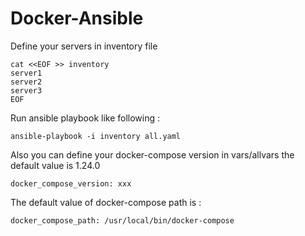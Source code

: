 # Docker-Ansible
Define your servers in inventory file
```
cat <<EOF >> inventory 
server1
server2
server3
EOF
```
Run ansible playbook  like following :
```
ansible-playbook -i inventory all.yaml
```




Also you can define your docker-compose version in vars/allvars  the default value is 1.24.0

```
docker_compose_version: xxx
```
The default value of docker-compose path is : 
```
docker_compose_path: /usr/local/bin/docker-compose
```